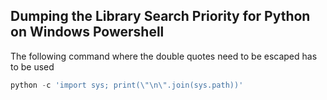 ## Dumping the Library Search Priority for Python on Windows Powershell

The following command where the double quotes need to be escaped has to be used

```powershell
python -c 'import sys; print(\"\n\".join(sys.path))'
```